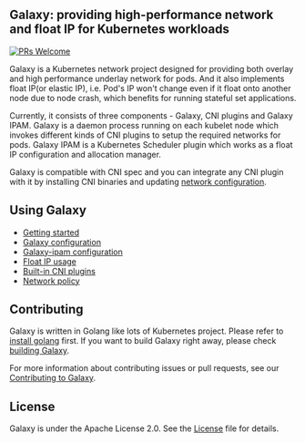 ## Galaxy: providing high-performance network and float IP for Kubernetes workloads

[![PRs Welcome](https://img.shields.io/badge/PRs-welcome-brightgreen.svg)](https://tkestack.io/galaxy/merge_requests)

Galaxy is a Kubernetes network project designed for providing both overlay and high performance underlay network for pods.
And it also implements float IP(or elastic IP), i.e. Pod's IP won't change even if it float onto another node due to node crash, which benefits for running stateful set applications.

Currently, it consists of three components - Galaxy, CNI plugins and Galaxy IPAM.
Galaxy is a daemon process running on each kubelet node which invokes different kinds of CNI plugins to setup the required networks for pods.
Galaxy IPAM is a Kubernetes Scheduler plugin which works as a float IP configuration and allocation manager.

Galaxy is compatible with CNI spec and you can integrate any CNI plugin with it by installing CNI binaries and updating [network configuration](doc/galaxy-config.md).

## Using Galaxy

- [Getting started](doc/getting-started.md)
- [Galaxy configuration](doc/galaxy-config.md)
- [Galaxy-ipam configuration](doc/galaxy-ipam-config.md)
- [Float IP usage](doc/float-ip.md)
- [Built-in CNI plugins](doc/supported-cnis.md)
- [Network policy](doc/network-policy.md)

## Contributing

Galaxy is written in Golang like lots of Kubernetes project. Please refer to [install golang](https://golang.org/doc/install) first. If you want to build Galaxy right away, please check [building Galaxy](doc/building.md).

For more information about contributing issues or pull requests, see our [Contributing to Galaxy](doc/contributing.md).

## License

Galaxy is under the Apache License 2.0. See the [License](LICENSE) file for details.
